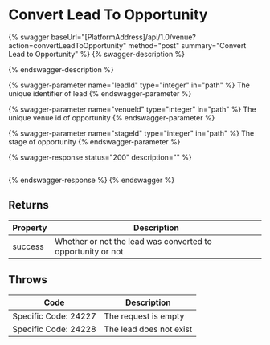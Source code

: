 # Convert Lead To Opportunity

{% swagger baseUrl="[PlatformAddress]/api/1.0/venue?action=convertLeadToOpportunity" method="post" summary="Convert Lead to Opportunity" %}
{% swagger-description %}

{% endswagger-description %}

{% swagger-parameter name="leadId" type="integer" in="path" %}
The unique identifier of lead
{% endswagger-parameter %}

{% swagger-parameter name="venueId" type="integer" in="path" %}
The unique venue id of opportunity
{% endswagger-parameter %}

{% swagger-parameter name="stageId" type="integer" in="path" %}
The stage of opportunity
{% endswagger-parameter %}

{% swagger-response status="200" description="" %}
```
```
{% endswagger-response %}
{% endswagger %}

## Returns

| Property | Description                                                 |
| -------- | ----------------------------------------------------------- |
| success  | Whether or not the lead was converted to opportunity or not |

## Throws

| Code                 | Description             |
| -------------------- | ----------------------- |
| Specific Code: 24227 | The request is empty    |
| Specific Code: 24228 | The lead does not exist |
